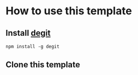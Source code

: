 # How to use this template

## Install [degit](https://github.com/Rich-Harris/degit)
```
npm install -g degit
```

## Clone this template
```

```